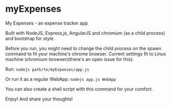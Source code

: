 myExpenses
==========

My Expenses - an expense tracker app


Built with NodeJS, Express,js, AngularJS and chromium (as a child process) and bootstrap for style.

Before you run, you might need to change the child process on the spawn command to fit your machine's chrome browser. Current settings fit to Linux machine (chromium-browser)(there's an open issue for this).

Run:
<code>nodejs path/to/myExpenses/app.js</code>
<br />

Or run it as a regular WebApp:
<code>nodejs app.js WebApp</code>

You can also create a shell script with this command for your comfort.

Enjoy! And share your thoughts!


